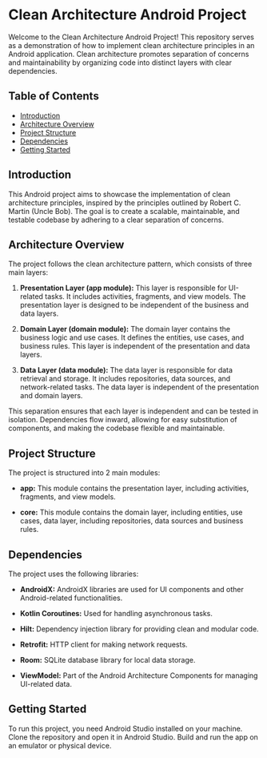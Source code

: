 # Clean Architecture Android Project

Welcome to the Clean Architecture Android Project! This repository serves as a demonstration of how to implement clean architecture principles in an Android application. Clean architecture promotes separation of concerns and maintainability by organizing code into distinct layers with clear dependencies.

## Table of Contents
- [Introduction](#introduction)
- [Architecture Overview](#architecture-overview)
- [Project Structure](#project-structure)
- [Dependencies](#dependencies)
- [Getting Started](#getting-started)


## Introduction

This Android project aims to showcase the implementation of clean architecture principles, inspired by the principles outlined by Robert C. Martin (Uncle Bob). The goal is to create a scalable, maintainable, and testable codebase by adhering to a clear separation of concerns.

## Architecture Overview

The project follows the clean architecture pattern, which consists of three main layers:

1. **Presentation Layer (app module):** This layer is responsible for UI-related tasks. It includes activities, fragments, and view models. The presentation layer is designed to be independent of the business and data layers.

2. **Domain Layer (domain module):** The domain layer contains the business logic and use cases. It defines the entities, use cases, and business rules. This layer is independent of the presentation and data layers.

3. **Data Layer (data module):** The data layer is responsible for data retrieval and storage. It includes repositories, data sources, and network-related tasks. The data layer is independent of the presentation and domain layers.

This separation ensures that each layer is independent and can be tested in isolation. Dependencies flow inward, allowing for easy substitution of components, and making the codebase flexible and maintainable.

## Project Structure

The project is structured into 2 main modules:

- **app:** This module contains the presentation layer, including activities, fragments, and view models.

- **core:** This module contains the domain layer, including entities, use cases, data layer, including repositories, data sources and business rules.

## Dependencies

The project uses the following libraries:

- **AndroidX:** AndroidX libraries are used for UI components and other Android-related functionalities.

- **Kotlin Coroutines:** Used for handling asynchronous tasks.

- **Hilt:** Dependency injection library for providing clean and modular code.

- **Retrofit:** HTTP client for making network requests.

- **Room:** SQLite database library for local data storage.

- **ViewModel:** Part of the Android Architecture Components for managing UI-related data.

## Getting Started

To run this project, you need Android Studio installed on your machine. Clone the repository and open it in Android Studio. Build and run the app on an emulator or physical device.

